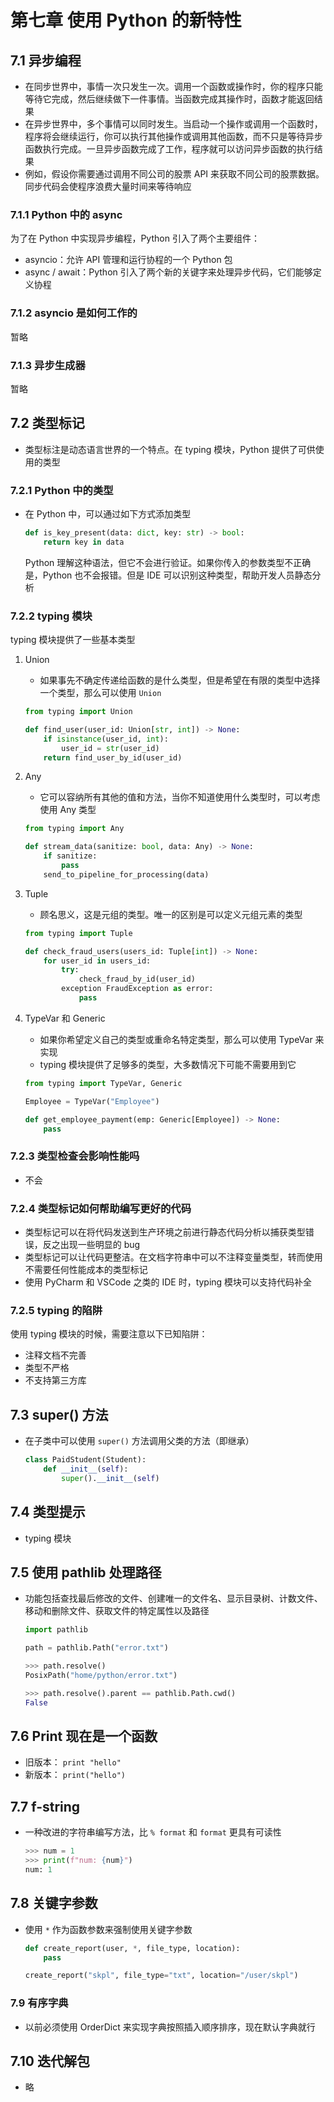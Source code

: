 # 第七章 使用 Python 的新特性

## 7.1 异步编程
* 在同步世界中，事情一次只发生一次。调用一个函数或操作时，你的程序只能等待它完成，然后继续做下一件事情。当函数完成其操作时，函数才能返回结果
* 在异步世界中，多个事情可以同时发生。当启动一个操作或调用一个函数时，程序将会继续运行，你可以执行其他操作或调用其他函数，而不只是等待异步函数执行完成。一旦异步函数完成了工作，程序就可以访问异步函数的执行结果
* 例如，假设你需要通过调用不同公司的股票 API 来获取不同公司的股票数据。同步代码会使程序浪费大量时间来等待响应

### 7.1.1 Python 中的 async
为了在 Python 中实现异步编程，Python 引入了两个主要组件：
* asyncio：允许 API 管理和运行协程的一个 Python 包
* async / await：Python 引入了两个新的关键字来处理异步代码，它们能够定义协程

### 7.1.2 asyncio 是如何工作的
暂略

### 7.1.3 异步生成器
暂略


## 7.2 类型标记
* 类型标注是动态语言世界的一个特点。在 typing 模块，Python 提供了可供使用的类型

### 7.2.1 Python 中的类型
* 在 Python 中，可以通过如下方式添加类型
    ``` python
    def is_key_present(data: dict, key: str) -> bool:
        return key in data
    ```
    Python 理解这种语法，但它不会进行验证。如果你传入的参数类型不正确是，Python 也不会报错。但是 IDE 可以识别这种类型，帮助开发人员静态分析

### 7.2.2 typing 模块
typing 模块提供了一些基本类型
1. Union
    * 如果事先不确定传递给函数的是什么类型，但是希望在有限的类型中选择一个类型，那么可以使用 `Union` 
    ``` python
    from typing import Union

    def find_user(user_id: Union[str, int]) -> None:
        if isinstance(user_id, int):
            user_id = str(user_id)
        return find_user_by_id(user_id)
    ```

2. Any
    * 它可以容纳所有其他的值和方法，当你不知道使用什么类型时，可以考虑使用 Any 类型
    ``` python
    from typing import Any

    def stream_data(sanitize: bool, data: Any) -> None:
        if sanitize:
            pass
        send_to_pipeline_for_processing(data)
    ```

3. Tuple
    * 顾名思义，这是元组的类型。唯一的区别是可以定义元组元素的类型
    ``` python
    from typing import Tuple

    def check_fraud_users(users_id: Tuple[int]) -> None:
        for user_id in users_id:
            try:
                check_fraud_by_id(user_id)
            exception FraudException as error:
                pass
    ```

4. TypeVar 和 Generic
    * 如果你希望定义自己的类型或重命名特定类型，那么可以使用 TypeVar 来实现
    * typing 模块提供了足够多的类型，大多数情况下可能不需要用到它
    ``` python
    from typing import TypeVar, Generic
    
    Employee = TypeVar("Employee")
    
    def get_employee_payment(emp: Generic[Employee]) -> None:
        pass
    ```

### 7.2.3 类型检查会影响性能吗
* 不会

### 7.2.4 类型标记如何帮助编写更好的代码
* 类型标记可以在将代码发送到生产环境之前进行静态代码分析以捕获类型错误，反之出现一些明显的 bug
* 类型标记可以让代码更整洁。在文档字符串中可以不注释变量类型，转而使用不需要任何性能成本的类型标记
* 使用 PyCharm 和 VSCode 之类的 IDE 时，typing 模块可以支持代码补全

### 7.2.5 typing 的陷阱
使用 typing 模块的时候，需要注意以下已知陷阱：
* 注释文档不完善
* 类型不严格
* 不支持第三方库

## 7.3 super() 方法
* 在子类中可以使用 `super()` 方法调用父类的方法（即继承）
    ``` python
    class PaidStudent(Student):
        def __init__(self):
            super().__init__(self)
    ```


## 7.4 类型提示
* typing 模块

## 7.5 使用 pathlib 处理路径
* 功能包括查找最后修改的文件、创建唯一的文件名、显示目录树、计数文件、移动和删除文件、获取文件的特定属性以及路径
    ``` python
    import pathlib

    path = pathlib.Path("error.txt")

    >>> path.resolve()
    PosixPath("home/python/error.txt")

    >>> path.resolve().parent == pathlib.Path.cwd()
    False
    ```

## 7.6 Print 现在是一个函数
* 旧版本： `print "hello"`
* 新版本： `print("hello")`

## 7.7 f-string
* 一种改进的字符串编写方法，比 `% format` 和 `format` 更具有可读性
    ``` python
    >>> num = 1
    >>> print(f"num: {num}")
    num: 1
    ```

## 7.8 关键字参数
* 使用 `*` 作为函数参数来强制使用关键字参数
    ``` python
    def create_report(user, *, file_type, location):
        pass

    create_report("skpl", file_type="txt", location="/user/skpl")
    ```

### 7.9 有序字典
* 以前必须使用 OrderDict 来实现字典按照插入顺序排序，现在默认字典就行

## 7.10 迭代解包
* 略
